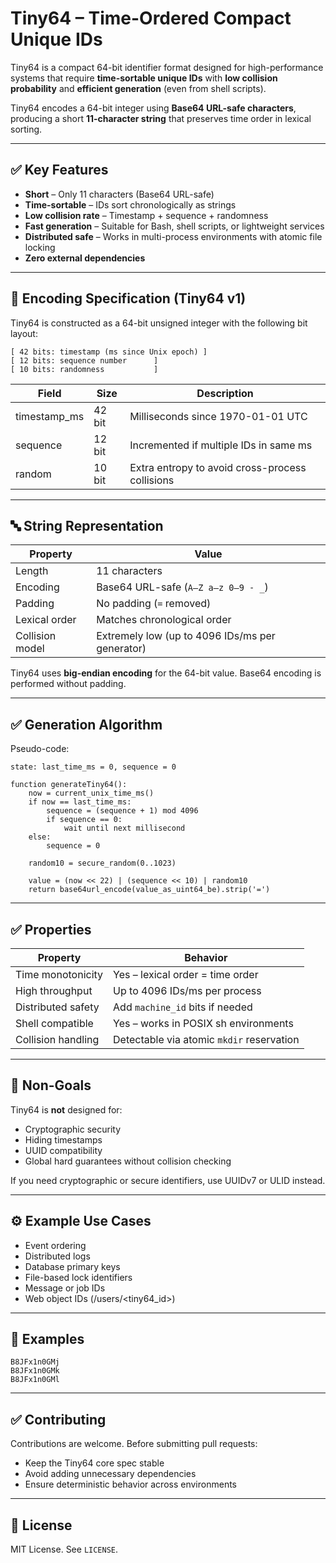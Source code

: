 # Tiny64 – Time-Ordered Compact Unique IDs

Tiny64 is a compact 64-bit identifier format designed for high-performance systems that require **time-sortable unique IDs** with **low collision probability** and **efficient generation** (even from shell scripts).

Tiny64 encodes a 64-bit integer using **Base64 URL-safe characters**, producing a short **11-character string** that preserves time order in lexical sorting.

---

## ✅ Key Features

* **Short** – Only 11 characters (Base64 URL-safe)
* **Time-sortable** – IDs sort chronologically as strings
* **Low collision rate** – Timestamp + sequence + randomness
* **Fast generation** – Suitable for Bash, shell scripts, or lightweight services
* **Distributed safe** – Works in multi-process environments with atomic file locking
* **Zero external dependencies**

---

## 🔧 Encoding Specification (Tiny64 v1)

Tiny64 is constructed as a 64-bit unsigned integer with the following bit layout:

```
[ 42 bits: timestamp (ms since Unix epoch) ]
[ 12 bits: sequence number      ]
[ 10 bits: randomness           ]
```

| Field        | Size   | Description                                     |
| ------------ | ------ | ----------------------------------------------- |
| timestamp_ms | 42 bit | Milliseconds since 1970-01-01 UTC               |
| sequence     | 12 bit | Incremented if multiple IDs in same ms          |
| random       | 10 bit | Extra entropy to avoid cross-process collisions |

---

## 🔤 String Representation

| Property        | Value                                           |
| --------------- | ----------------------------------------------- |
| Length          | 11 characters                                   |
| Encoding        | Base64 URL-safe (`A–Z a–z 0–9 - _`)             |
| Padding         | No padding (`=` removed)                        |
| Lexical order   | Matches chronological order                     |
| Collision model | Extremely low (up to 4096 IDs/ms per generator) |

Tiny64 uses **big-endian encoding** for the 64-bit value. Base64 encoding is performed without padding.

---

## ✅ Generation Algorithm

Pseudo-code:

```
state: last_time_ms = 0, sequence = 0

function generateTiny64():
    now = current_unix_time_ms()
    if now == last_time_ms:
        sequence = (sequence + 1) mod 4096
        if sequence == 0:
            wait until next millisecond
    else:
        sequence = 0

    random10 = secure_random(0..1023)

    value = (now << 22) | (sequence << 10) | random10
    return base64url_encode(value_as_uint64_be).strip('=')
```

---

## ✅ Properties

| Property           | Behavior                                  |
| ------------------ | ----------------------------------------- |
| Time monotonicity  | Yes – lexical order = time order          |
| High throughput    | Up to 4096 IDs/ms per process             |
| Distributed safety | Add `machine_id` bits if needed           |
| Shell compatible   | Yes – works in POSIX sh environments      |
| Collision handling | Detectable via atomic `mkdir` reservation |

---

## 🚫 Non-Goals

Tiny64 is **not** designed for:

* Cryptographic security
* Hiding timestamps
* UUID compatibility
* Global hard guarantees without collision checking

If you need cryptographic or secure identifiers, use UUIDv7 or ULID instead.

---

## ⚙️ Example Use Cases

* Event ordering
* Distributed logs
* Database primary keys
* File-based lock identifiers
* Message or job IDs
* Web object IDs (/users/<tiny64_id>)

---

## 🔋 Examples

```
B8JFx1n0GMj
B8JFx1n0GMk
B8JFx1n0GMl
```

---

## ✅ Contributing

Contributions are welcome. Before submitting pull requests:

* Keep the Tiny64 core spec stable
* Avoid adding unnecessary dependencies
* Ensure deterministic behavior across environments

---

## 📜 License

MIT License. See `LICENSE`.

